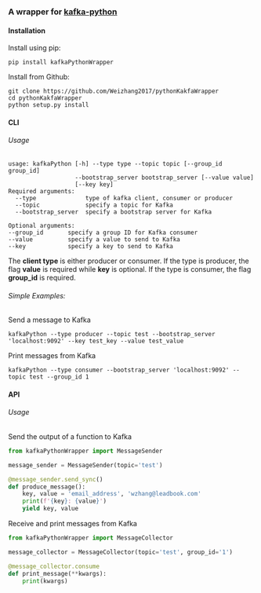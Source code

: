 ### A wrapper for [kafka-python](https://kafka-python.readthedocs.io/en/master/usage.html)

#### Installation

Install using pip:
```shell
pip install kafkaPythonWrapper
```
Install from Github:
```shell
git clone https://github.com/Weizhang2017/pythonKakfaWrapper
cd pythonKakfaWrapper 
python setup.py install
```


#### CLI

###### Usage
```shell
usage: kafkaPython [-h] --type type --topic topic [--group_id group_id]
                   --bootstrap_server bootstrap_server [--value value]
                   [--key key]
Required arguments:
  --type              type of kafka client, consumer or producer
  --topic             specify a topic for Kafka
  --bootstrap_server  specify a bootstrap server for Kafka
  
Optional arguments:
--group_id       specify a group ID for Kafka consumer
--value          specify a value to send to Kafka
--key            specify a key to send to Kafka
```
The **client type** is either producer or consumer. If the type is producer, the flag **value** is required while **key** is optional. If the type is consumer, the flag **group_id** is required.


###### Simple Examples:

Send a message to Kafka
```shell
kafkaPython --type producer --topic test --bootstrap_server 'localhost:9092' --key test_key --value test_value
``` 

Print messages from Kafka
```shell
kafkaPython --type consumer --bootstrap_server 'localhost:9092' --topic test --group_id 1
```

#### API
###### Usage
Send the output of a function to Kafka
```python
from kafkaPythonWrapper import MessageSender

message_sender = MessageSender(topic='test')

@message_sender.send_sync()
def produce_message():
    key, value = 'email_address', 'wzhang@leadbook.com'
    print(f'{key}: {value}')
    yield key, value
```

Receive and print messages from Kafka
```python
from kafkaPythonWrapper import MessageCollector

message_collector = MessageCollector(topic='test', group_id='1')

@message_collector.consume
def print_message(**kwargs):
    print(kwargs)
```
